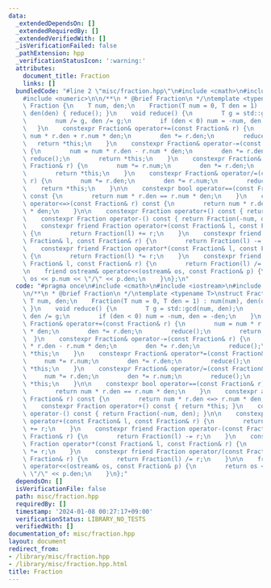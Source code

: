 ```yaml
---
data:
  _extendedDependsOn: []
  _extendedRequiredBy: []
  _extendedVerifiedWith: []
  _isVerificationFailed: false
  _pathExtension: hpp
  _verificationStatusIcon: ':warning:'
  attributes:
    document_title: Fraction
    links: []
  bundledCode: "#line 2 \"misc/fraction.hpp\"\n#include <cmath>\n#include <iostream>\n\
    #include <numeric>\n\n/**\n * @brief Fraction\n */\ntemplate <typename T>\nstruct\
    \ Fraction {\n    T num, den;\n    Fraction(T num = 0, T den = 1) : num(num),\
    \ den(den) { reduce(); }\n    void reduce() {\n        T g = std::gcd(num, den);\n\
    \        num /= g, den /= g;\n        if (den < 0) num = -num, den = -den;\n \
    \   }\n    constexpr Fraction& operator+=(const Fraction& r) {\n        num =\
    \ num * r.den + r.num * den;\n        den *= r.den;\n        reduce();\n     \
    \   return *this;\n    }\n    constexpr Fraction& operator-=(const Fraction& r)\
    \ {\n        num = num * r.den - r.num * den;\n        den *= r.den;\n       \
    \ reduce();\n        return *this;\n    }\n    constexpr Fraction& operator*=(const\
    \ Fraction& r) {\n        num *= r.num;\n        den *= r.den;\n        reduce();\n\
    \        return *this;\n    }\n    constexpr Fraction& operator/=(const Fraction&\
    \ r) {\n        num *= r.den;\n        den *= r.num;\n        reduce();\n    \
    \    return *this;\n    }\n\n    constexpr bool operator==(const Fraction& r)\
    \ const {\n        return num * r.den == r.num * den;\n    }\n    constexpr auto\
    \ operator<=>(const Fraction& r) const {\n        return num * r.den <=> r.num\
    \ * den;\n    }\n\n    constexpr Fraction operator+() const { return *this; }\n\
    \    constexpr Fraction operator-() const { return Fraction(-num, den); }\n\n\
    \    constexpr friend Fraction operator+(const Fraction& l, const Fraction& r)\
    \ {\n        return Fraction(l) += r;\n    }\n    constexpr friend Fraction operator-(const\
    \ Fraction& l, const Fraction& r) {\n        return Fraction(l) -= r;\n    }\n\
    \    constexpr friend Fraction operator*(const Fraction& l, const Fraction& r)\
    \ {\n        return Fraction(l) *= r;\n    }\n    constexpr friend Fraction operator/(const\
    \ Fraction& l, const Fraction& r) {\n        return Fraction(l) /= r;\n    }\n\
    \n    friend ostream& operator<<(ostream& os, const Fraction& p) {\n        return\
    \ os << p.num << \"/\" << p.den;\n    }\n};\n"
  code: "#pragma once\n#include <cmath>\n#include <iostream>\n#include <numeric>\n\
    \n/**\n * @brief Fraction\n */\ntemplate <typename T>\nstruct Fraction {\n   \
    \ T num, den;\n    Fraction(T num = 0, T den = 1) : num(num), den(den) { reduce();\
    \ }\n    void reduce() {\n        T g = std::gcd(num, den);\n        num /= g,\
    \ den /= g;\n        if (den < 0) num = -num, den = -den;\n    }\n    constexpr\
    \ Fraction& operator+=(const Fraction& r) {\n        num = num * r.den + r.num\
    \ * den;\n        den *= r.den;\n        reduce();\n        return *this;\n  \
    \  }\n    constexpr Fraction& operator-=(const Fraction& r) {\n        num = num\
    \ * r.den - r.num * den;\n        den *= r.den;\n        reduce();\n        return\
    \ *this;\n    }\n    constexpr Fraction& operator*=(const Fraction& r) {\n   \
    \     num *= r.num;\n        den *= r.den;\n        reduce();\n        return\
    \ *this;\n    }\n    constexpr Fraction& operator/=(const Fraction& r) {\n   \
    \     num *= r.den;\n        den *= r.num;\n        reduce();\n        return\
    \ *this;\n    }\n\n    constexpr bool operator==(const Fraction& r) const {\n\
    \        return num * r.den == r.num * den;\n    }\n    constexpr auto operator<=>(const\
    \ Fraction& r) const {\n        return num * r.den <=> r.num * den;\n    }\n\n\
    \    constexpr Fraction operator+() const { return *this; }\n    constexpr Fraction\
    \ operator-() const { return Fraction(-num, den); }\n\n    constexpr friend Fraction\
    \ operator+(const Fraction& l, const Fraction& r) {\n        return Fraction(l)\
    \ += r;\n    }\n    constexpr friend Fraction operator-(const Fraction& l, const\
    \ Fraction& r) {\n        return Fraction(l) -= r;\n    }\n    constexpr friend\
    \ Fraction operator*(const Fraction& l, const Fraction& r) {\n        return Fraction(l)\
    \ *= r;\n    }\n    constexpr friend Fraction operator/(const Fraction& l, const\
    \ Fraction& r) {\n        return Fraction(l) /= r;\n    }\n\n    friend ostream&\
    \ operator<<(ostream& os, const Fraction& p) {\n        return os << p.num <<\
    \ \"/\" << p.den;\n    }\n};"
  dependsOn: []
  isVerificationFile: false
  path: misc/fraction.hpp
  requiredBy: []
  timestamp: '2024-01-08 00:27:17+09:00'
  verificationStatus: LIBRARY_NO_TESTS
  verifiedWith: []
documentation_of: misc/fraction.hpp
layout: document
redirect_from:
- /library/misc/fraction.hpp
- /library/misc/fraction.hpp.html
title: Fraction
---
```

